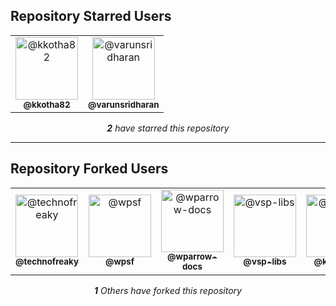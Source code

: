 
## Repository Starred Users
<!-- REPOSITORY_STARS:START -->
<table><tbody><tr><td align="center"> <a href="https://github.com/kkotha82" rel="nofollow"> 
<img src="https://avatars3.githubusercontent.com/u/15326217?v=4" alt="@kkotha82" style="max-width:100%;" width="100px;"> <br/> <sub><b>@kkotha82</b></sub> </a>
</td><td align="center"> <a href="https://github.com/varunsridharan" rel="nofollow"> 
<img src="https://avatars1.githubusercontent.com/u/1884287?v=4" alt="@varunsridharan" style="max-width:100%;" width="100px;"> <br/> <sub><b>@varunsridharan</b></sub> </a>
</td></tr></tbody></table><p align="center"><i><b>2</b> have starred this repository</i></p>
<!-- REPOSITORY_STARS:END -->

---

## Repository Forked Users
<!-- REPOSITORY_FORKS:START -->
<table><tbody><tr><td align="center"> <a href="https://github.com/technofreaky" rel="nofollow"> 
<img src="https://avatars1.githubusercontent.com/u/32121790?v=4" alt="@technofreaky" style="max-width:100%;" width="100px;"> <br/> <sub><b>@technofreaky</b></sub> </a>
</td><td align="center"> <a href="https://github.com/wpsf" rel="nofollow"> 
<img src="https://avatars3.githubusercontent.com/u/34646295?v=4" alt="@wpsf" style="max-width:100%;" width="100px;"> <br/> <sub><b>@wpsf</b></sub> </a>
</td><td align="center"> <a href="https://github.com/wparrow-docs" rel="nofollow"> 
<img src="https://avatars0.githubusercontent.com/u/53467736?v=4" alt="@wparrow-docs" style="max-width:100%;" width="100px;"> <br/> <sub><b>@wparrow-docs</b></sub> </a>
</td><td align="center"> <a href="https://github.com/vsp-libs" rel="nofollow"> 
<img src="https://avatars1.githubusercontent.com/u/37786100?v=4" alt="@vsp-libs" style="max-width:100%;" width="100px;"> <br/> <sub><b>@vsp-libs</b></sub> </a>
</td><td align="center"> <a href="https://github.com/kkotha82" rel="nofollow"> 
<img src="https://avatars3.githubusercontent.com/u/15326217?v=4" alt="@kkotha82" style="max-width:100%;" width="100px;"> <br/> <sub><b>@kkotha82</b></sub> </a>
</td><td align="center"> <a href="https://github.com/whystopusingchinese" rel="nofollow"> 
<img src="https://avatars1.githubusercontent.com/u/66453658?v=4" alt="@whystopusingchinese" style="max-width:100%;" width="100px;"> <br/> <sub><b>@whystopusingchinese</b></sub> </a>
</td><td align="center"> <a href="https://github.com/aanmeegasaaral" rel="nofollow"> 
<img src="https://avatars0.githubusercontent.com/u/66984783?v=4" alt="@aanmeegasaaral" style="max-width:100%;" width="100px;"> <br/> <sub><b>@aanmeegasaaral</b></sub> </a>
</td></tr></tbody></table><p align="center"><i><b>1</b> Others have forked this repository</i></p>
<!-- REPOSITORY_FORKS:END -->
